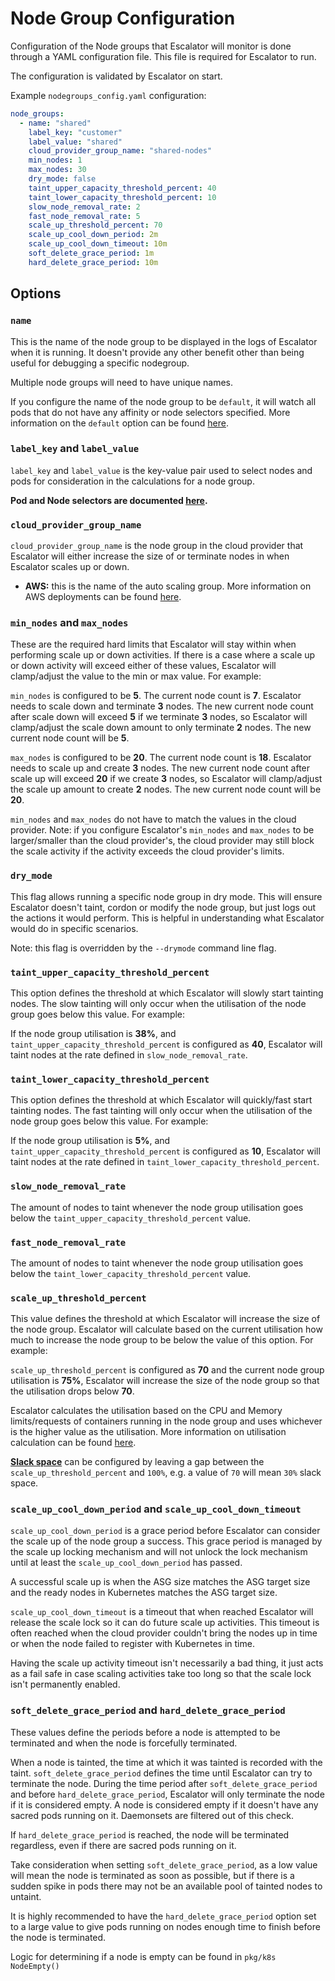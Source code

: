 # Node Group Configuration

Configuration of the Node groups that Escalator will monitor is done through a YAML configuration file. This file is
required for Escalator to run. 

The configuration is validated by Escalator on start.

Example `nodegroups_config.yaml` configuration:

```yaml
node_groups:
  - name: "shared"
    label_key: "customer"
    label_value: "shared"
    cloud_provider_group_name: "shared-nodes"
    min_nodes: 1
    max_nodes: 30
    dry_mode: false
    taint_upper_capacity_threshold_percent: 40
    taint_lower_capacity_threshold_percent: 10
    slow_node_removal_rate: 2
    fast_node_removal_rate: 5
    scale_up_threshold_percent: 70
    scale_up_cool_down_period: 2m
    scale_up_cool_down_timeout: 10m
    soft_delete_grace_period: 1m
    hard_delete_grace_period: 10m
```

## Options

### `name`

This is the name of the node group to be displayed in the logs of Escalator when it is running. It doesn't provide
any other benefit other than being useful for debugging a specific nodegroup.

Multiple node groups will need to have unique names.

If you configure the name of the node group to be `default`, it will watch all pods that do not have any affinity or
node selectors specified. More information on the `default` option can be found [here](../pod-node-selectors.md).

### `label_key` and `label_value`

`label_key` and `label_value` is the key-value pair used to select nodes and pods for consideration in the calculations 
for a node group.

**Pod and Node selectors are documented [here](../pod-node-selectors.md).**

### `cloud_provider_group_name`

`cloud_provider_group_name` is the node group in the cloud provider that Escalator will either increase the size
of or terminate nodes in when Escalator scales up or down.

- **AWS:** this is the name of the auto scaling group. More information on AWS deployments can be found 
[here](../deployment/aws/README.md).

### `min_nodes` and `max_nodes`

These are the required hard limits that Escalator will stay within when performing scale up or down activities. If 
there is a case where a scale up or down activity will exceed either of these values, Escalator will clamp/adjust the 
value to the min or max value. For example:

`min_nodes` is configured to be **5**. The current node count is **7**. Escalator needs to scale down and terminate 
**3** nodes. The new current node count after scale down will exceed **5** if we terminate **3** nodes, so Escalator 
will clamp/adjust the scale down amount to only terminate **2** nodes. The new current node count will be **5**.

`max_nodes` is configured to be **20**. The current node count is **18**. Escalator needs to scale up and create 
**3** nodes. The new current node count after scale up will exceed **20** if we create **3** nodes, so Escalator will 
clamp/adjust the scale up amount to create **2** nodes. The new current node count will be **20**.

`min_nodes` and `max_nodes` do not have to match the values in the cloud provider. Note: if you configure Escalator's
`min_nodes` and `max_nodes` to be larger/smaller than the cloud provider's, the cloud provider may still block the scale
activity if the activity exceeds the cloud provider's limits.

### `dry_mode`

This flag allows running a specific node group in dry mode. This will ensure Escalator doesn't taint, cordon or modify
the node group, but just logs out the actions it would perform. This is helpful in understanding what
Escalator would do in specific scenarios.

Note: this flag is overridden by the `--drymode` command line flag.

### `taint_upper_capacity_threshold_percent`

This option defines the threshold at which Escalator will slowly start tainting nodes. The slow tainting will only occur
when the utilisation of the node group goes below this value. For example:

If the node group utilisation is **38%**, and `taint_upper_capacity_threshold_percent` is configured as **40**,
Escalator will taint nodes at the rate defined in `slow_node_removal_rate`.

### `taint_lower_capacity_threshold_percent`

This option defines the threshold at which Escalator will quickly/fast start tainting nodes. The fast tainting will only
occur when the utilisation of the node group goes below this value. For example:

If the node group utilisation is **5%**, and `taint_upper_capacity_threshold_percent` is configured as **10**,
Escalator will taint nodes at the rate defined in `taint_lower_capacity_threshold_percent`.

### `slow_node_removal_rate`

The amount of nodes to taint whenever the node group utilisation goes below the 
`taint_upper_capacity_threshold_percent` value.

### `fast_node_removal_rate`

The amount of nodes to taint whenever the node group utilisation goes below the 
`taint_lower_capacity_threshold_percent` value.

### `scale_up_threshold_percent`

This value defines the threshold at which Escalator will increase the size of the node group. Escalator will
calculate based on the current utilisation how much to increase the node group to be below the value of this
option. For example:

`scale_up_threshold_percent` is configured as **70** and the current node group utilisation is **75%**, Escalator will
increase the size of the node group so that the utilisation drops below **70**.

Escalator calculates the utilisation based on the CPU and Memory limits/requests of containers running in the node
group and uses whichever is the higher value as the utilisation. More information on utilisation calculation can be
found [here](../calculations.md).

[**Slack space**](./advanced-configuration.md) can be configured by leaving a gap between the 
`scale_up_threshold_percent` and `100%`, e.g. a value of `70` will mean `30%` slack space.

### `scale_up_cool_down_period` and `scale_up_cool_down_timeout`

`scale_up_cool_down_period` is a grace period before Escalator can consider the scale up of the node group
a success. This grace period is managed by the scale up locking mechanism and will not unlock the lock mechanism until
at least the `scale_up_cool_down_period` has passed.

A successful scale up is when the ASG size matches the ASG target size and the ready nodes in Kubernetes matches the
ASG target size.

`scale_up_cool_down_timeout` is a timeout that when reached Escalator will release the scale lock so it can do future
scale up activities. This timeout is often reached when the cloud provider couldn't bring the nodes up in time or when
the node failed to register with Kubernetes in time.

Having the scale up activity timeout isn't necessarily a bad thing, it just acts as a fail safe in case scaling 
activities take too long so that the scale lock isn't permanently enabled.

### `soft_delete_grace_period` and `hard_delete_grace_period`

These values define the periods before a node is attempted to be terminated and when the node is forcefully terminated.

When a node is tainted, the time at which it was tainted is recorded with the taint. `soft_delete_grace_period` defines
the time until Escalator can try to terminate the node. During the time period after `soft_delete_grace_period` and
before `hard_delete_grace_period`, Escalator will only terminate the node if it is considered empty. A node is
considered empty if it doesn't have any sacred pods running on it. Daemonsets are filtered out of this check.

If `hard_delete_grace_period` is reached, the node will be terminated regardless, even if there are sacred pods 
running on it.

Take consideration when setting `soft_delete_grace_period`, as a low value will mean the node is terminated as soon as
possible, but if there is a sudden spike in pods there may not be an available pool of tainted nodes to untaint.

It is highly recommended to have the `hard_delete_grace_period` option set to a large value to give pods running on 
nodes enough time to finish before the node is terminated. 

Logic for determining if a node is empty can be found in `pkg/k8s` `NodeEmpty()`
